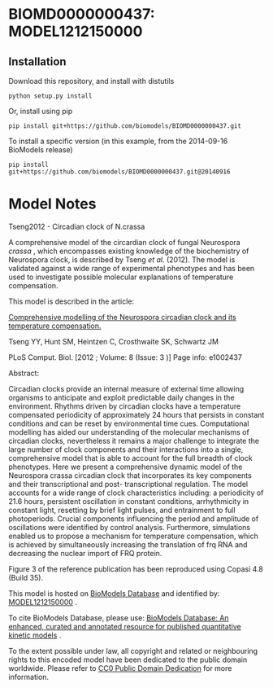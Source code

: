 # BIOMD0000000437: MODEL1212150000

## Installation

Download this repository, and install with distutils

`python setup.py install`

Or, install using pip

`pip install git+https://github.com/biomodels/BIOMD0000000437.git`

To install a specific version (in this example, from the 2014-09-16 BioModels release)

`pip install git+https://github.com/biomodels/BIOMD0000000437.git@20140916`


# Model Notes


Tseng2012 - Circadian clock of N.crassa

A comprehensive model of the circardian clock of fungal Neurospora _crassa_ ,
which encompasses existing knowledge of the biochemistry of Neurospora clock,
is described by Tseng _et al._ (2012). The model is validated against a wide
range of experimental phenotypes and has been used to investigate possible
molecular explanations of temperature compensation.

This model is described in the article:

[Comprehensive modelling of the Neurospora circadian clock and its temperature
compensation.](http://identifiers.org/pubmed/22496627)

Tseng YY, Hunt SM, Heintzen C, Crosthwaite SK, Schwartz JM

PLoS Comput. Biol. [2012 ; Volume: 8 (Issue: 3 )] Page info: e1002437

Abstract:

Circadian clocks provide an internal measure of external time allowing
organisms to anticipate and exploit predictable daily changes in the
environment. Rhythms driven by circadian clocks have a temperature compensated
periodicity of approximately 24 hours that persists in constant conditions and
can be reset by environmental time cues. Computational modelling has aided our
understanding of the molecular mechanisms of circadian clocks, nevertheless it
remains a major challenge to integrate the large number of clock components
and their interactions into a single, comprehensive model that is able to
account for the full breadth of clock phenotypes. Here we present a
comprehensive dynamic model of the Neurospora crassa circadian clock that
incorporates its key components and their transcriptional and post-
transcriptional regulation. The model accounts for a wide range of clock
characteristics including: a periodicity of 21.6 hours, persistent oscillation
in constant conditions, arrhythmicity in constant light, resetting by brief
light pulses, and entrainment to full photoperiods. Crucial components
influencing the period and amplitude of oscillations were identified by
control analysis. Furthermore, simulations enabled us to propose a mechanism
for temperature compensation, which is achieved by simultaneously increasing
the translation of frq RNA and decreasing the nuclear import of FRQ protein.

Figure 3 of the reference publication has been reproduced using Copasi 4.8
(Build 35).

This model is hosted on [BioModels Database](http://www.ebi.ac.uk/biomodels/)
and identified by:
[MODEL1212150000](http://identifiers.org/biomodels.db/MODEL1212150000) .

To cite BioModels Database, please use: [BioModels Database: An enhanced,
curated and annotated resource for published quantitative kinetic
models](http://identifiers.org/pubmed/20587024) .

To the extent possible under law, all copyright and related or neighbouring
rights to this encoded model have been dedicated to the public domain
worldwide. Please refer to [CC0 Public Domain
Dedication](http://creativecommons.org/publicdomain/zero/1.0/) for more
information.


